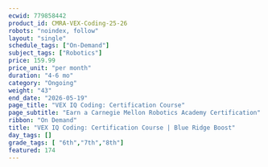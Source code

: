 ```yaml
---
ecwid: 779858442
product_id: CMRA-VEX-Coding-25-26
robots: "noindex, follow"
layout: "single"
schedule_tags: ["On-Demand"]
subject_tags: ["Robotics"]
price: 159.99
price_unit: "per month"
duration: "4-6 mo"
category: "Ongoing"
weight: "43"
end_date: "2026-05-19"
page_title: "VEX IQ Coding: Certification Course"
page_subtitle: "Earn a Carnegie Mellon Robotics Academy Certification"
ribbon: "On Demand"
title: "VEX IQ Coding: Certification Course | Blue Ridge Boost"
day_tags: []
grade_tags: [ "6th","7th","8th"]
featured: 174
---
```

